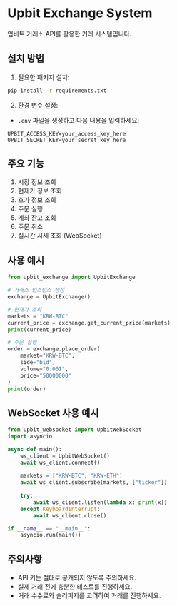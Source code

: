 # Upbit Exchange System

업비트 거래소 API를 활용한 거래 시스템입니다.

## 설치 방법

1. 필요한 패키지 설치:
```bash
pip install -r requirements.txt
```

2. 환경 변수 설정:
- `.env` 파일을 생성하고 다음 내용을 입력하세요:
```
UPBIT_ACCESS_KEY=your_access_key_here
UPBIT_SECRET_KEY=your_secret_key_here
```

## 주요 기능

1. 시장 정보 조회
2. 현재가 정보 조회
3. 호가 정보 조회
4. 주문 실행
5. 계좌 잔고 조회
6. 주문 취소
7. 실시간 시세 조회 (WebSocket)

## 사용 예시

```python
from upbit_exchange import UpbitExchange

# 거래소 인스턴스 생성
exchange = UpbitExchange()

# 현재가 조회
markets = "KRW-BTC"
current_price = exchange.get_current_price(markets)
print(current_price)

# 주문 실행
order = exchange.place_order(
    market="KRW-BTC",
    side="bid",
    volume="0.001",
    price="50000000"
)
print(order)
```

## WebSocket 사용 예시

```python
from upbit_websocket import UpbitWebSocket
import asyncio

async def main():
    ws_client = UpbitWebSocket()
    await ws_client.connect()
    
    markets = ["KRW-BTC", "KRW-ETH"]
    await ws_client.subscribe(markets, ["ticker"])
    
    try:
        await ws_client.listen(lambda x: print(x))
    except KeyboardInterrupt:
        await ws_client.close()

if __name__ == "__main__":
    asyncio.run(main())
```

## 주의사항

- API 키는 절대로 공개되지 않도록 주의하세요.
- 실제 거래 전에 충분한 테스트를 진행하세요.
- 거래 수수료와 슬리피지를 고려하여 거래를 진행하세요. 